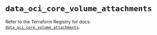 # `data_oci_core_volume_attachments`

Refer to the Terraform Registry for docs: [`data_oci_core_volume_attachments`](https://registry.terraform.io/providers/oracle/oci/6.18.0/docs/data-sources/core_volume_attachments).
